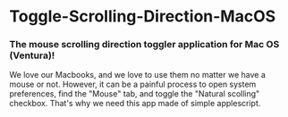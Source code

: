# Toggle-Scrolling-Direction-MacOS

### The mouse scrolling direction toggler application for Mac OS (Ventura)!

We love our Macbooks, and we love to use them no matter we have a mouse or not. However, it can be a painful process to open system preferences, find the "Mouse" tab, and toggle the "Natural scolling" checkbox. That's why we need this app made of simple applescript.
